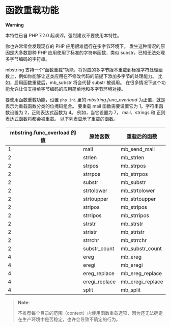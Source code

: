 函数重载功能
============

**Warning**

本特性已自 PHP 7.2.0 起*废弃*。强烈建议不要使用本特性。

你也许常常会发现现存的 PHP 应用很难运行在多字节环境下。
发生这种情况的原因是大多数那种 PHP 应用使用了标准的字符串函数，类似
<span class="function">substr</span>，已知无法处理多字节编码的字符串。

mbstring
支持一个“函数重载”功能，将对应的多字节版本重载到标准字符处理函数上，例如你能够让这类应用在不修改代码的前提下添加多字节的处理能力。
比如，启用函数重载后，<span class="function">mb\_substr</span> 将会代替
<span class="function">substr</span> 被调用。
在很多情况下这个功能允许让仅支持单字节编码的应用简单地和多字节环境对接。

要使用函数重载功能，设置 `php.ini` 里的 *mbstring.func\_overload*
为正值，就是表示为重载函数分类的位掩码组合。 要重载 <span
class="function">mail</span> 函数需要设置它为 1。字符串函数设置为
2，正则表达式函数为 4。 例如，当它设置为 7， mail、strings 和
正则表达式函数将都会被重载。 以下列表显示了重载的函数。

| mbstring.func\_overload 的值 | 原始函数                                     | 重载后的函数                                     |
|------------------------------|----------------------------------------------|--------------------------------------------------|
| 1                            | <span class="function">mail</span>           | <span class="function">mb\_send\_mail</span>     |
| 2                            | <span class="function">strlen</span>         | <span class="function">mb\_strlen</span>         |
| 2                            | <span class="function">strpos</span>         | <span class="function">mb\_strpos</span>         |
| 2                            | <span class="function">strrpos</span>        | <span class="function">mb\_strrpos</span>        |
| 2                            | <span class="function">substr</span>         | <span class="function">mb\_substr</span>         |
| 2                            | <span class="function">strtolower</span>     | <span class="function">mb\_strtolower</span>     |
| 2                            | <span class="function">strtoupper</span>     | <span class="function">mb\_strtoupper</span>     |
| 2                            | <span class="function">stripos</span>        | <span class="function">mb\_stripos</span>        |
| 2                            | <span class="function">strripos</span>       | <span class="function">mb\_strripos</span>       |
| 2                            | <span class="function">strstr</span>         | <span class="function">mb\_strstr</span>         |
| 2                            | <span class="function">stristr</span>        | <span class="function">mb\_stristr</span>        |
| 2                            | <span class="function">strrchr</span>        | <span class="function">mb\_strrchr</span>        |
| 2                            | <span class="function">substr\_count</span>  | <span class="function">mb\_substr\_count</span>  |
| 4                            | <span class="function">ereg</span>           | <span class="function">mb\_ereg</span>           |
| 4                            | <span class="function">eregi</span>          | <span class="function">mb\_eregi</span>          |
| 4                            | <span class="function">ereg\_replace</span>  | <span class="function">mb\_ereg\_replace</span>  |
| 4                            | <span class="function">eregi\_replace</span> | <span class="function">mb\_eregi\_replace</span> |
| 4                            | <span class="function">split</span>          | <span class="function">mb\_split</span>          |

> **Note**:
>
> 不推荐每个目录的范围（context）内使用函数重载选项，因为还无法确定在生产环境中是否稳定，也许会导致不确定的行为。
